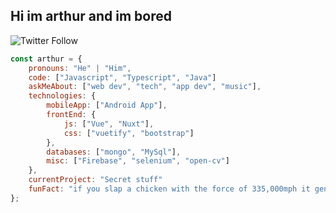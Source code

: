<h2>Hi im arthur and im bored</h2>

![Twitter Follow](https://img.shields.io/twitter/follow/ctrl_cheeb_del?label=Follow)

```javascript
const arthur = {
    pronouns: "He" | "Him",
    code: ["Javascript", "Typescript", "Java"]
    askMeAbout: ["web dev", "tech", "app dev", "music"],
    technologies: {
        mobileApp: ["Android App"],
        frontEnd: {
            js: ["Vue", "Nuxt"],
            css: ["vuetify", "bootstrap"]
        },
        databases: ["mongo", "MySql"],
        misc: ["Firebase", "selenium", "open-cv"]
    },
    currentProject: "Secret stuff"
    funFact: "if you slap a chicken with the force of 335,000mph it generates enough heat to cook it"
};
```
